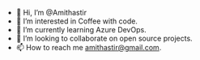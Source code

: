 - 👋 Hi, I’m @Amithastir
- 👀 I’m interested in Coffee with code.
- 🌱 I’m currently learning Azure DevOps.
- 💞️ I’m looking to collaborate on open source projects.
- 📫 How to reach me amithastir@gmail.com.

<!---
Amithastir/Amithastir is a ✨ special ✨ repository because its `README.md` (this file) appears on your GitHub profile.
You can click the Preview link to take a look at your changes.
--->
